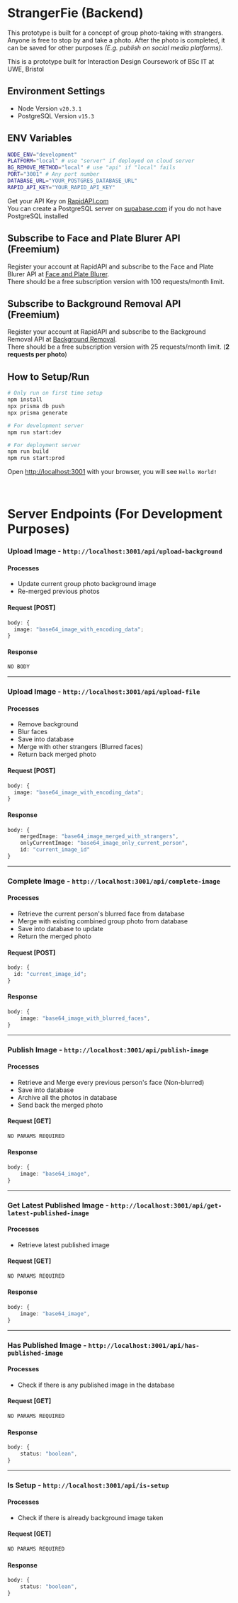 # StrangerFie (Backend)

This prototype is built for a concept of group photo-taking with strangers. Anyone is free to stop by and take a photo. After the photo is completed, it can be saved for other purposes _(E.g. publish on social media platforms)._

This is a prototype built for Interaction Design Coursework of BSc IT at UWE, Bristol

## Environment Settings

- Node Version `v20.3.1`
- PostgreSQL Version `v15.3`

## ENV Variables

```bash
NODE_ENV="development"
PLATFORM="local" # use "server" if deployed on cloud server
BG_REMOVE_METHOD="local" # use "api" if "local" fails
PORT="3001" # Any port number
DATABASE_URL="YOUR_POSTGRES_DATABASE_URL"
RAPID_API_KEY="YOUR_RAPID_API_KEY"
```

Get your API Key on [RapidAPI.com](https://rapidapi.com/hub)
<br/>
You can create a PostgreSQL server on [supabase.com](https://supabase.com/) if you do not have PostgreSQL installed

## Subscribe to Face and Plate Blurer API (Freemium)

Register your account at RapidAPI and subscribe to the Face and Plate Blurer API at [Face and Plate Blurer](https://rapidapi.com/firdavscoder1/api/face-and-plate-blurer).
<br/>
There should be a free subscription version with 100 requests/month limit.

## Subscribe to Background Removal API (Freemium)

Register your account at RapidAPI and subscribe to the Background Removal API at [Background Removal](https://rapidapi.com/api4ai-api4ai-default/api/background-removal4).
<br/>
There should be a free subscription version with 25 requests/month limit. (**2 requests per photo**)

## How to Setup/Run

```bash
# Only run on first time setup
npm install
npx prisma db push
npx prisma generate

# For development server
npm run start:dev

# For deployment server
npm run build
npm run start:prod
```

Open [http://localhost:3001](http://localhost:3001) with your browser, you will see `Hello World!`

<br/>

# Server Endpoints (For Development Purposes)

### Upload Image - `http://localhost:3001/api/upload-background`

#### Processes

- Update current group photo background image
- Re-merged previous photos

#### Request [POST]

```ts
body: {
  image: "base64_image_with_encoding_data";
}
```

#### Response

```ts
NO BODY
```

<hr/>

### Upload Image - `http://localhost:3001/api/upload-file`

#### Processes

- Remove background
- Blur faces
- Save into database
- Merge with other strangers (Blurred faces)
- Return back merged photo

#### Request [POST]

```ts
body: {
  image: "base64_image_with_encoding_data";
}
```

#### Response

```ts
body: {
	mergedImage: "base64_image_merged_with_strangers",
	onlyCurrentImage: "base64_image_only_current_person",
	id: "current_image_id"
}
```

<hr/>

### Complete Image - `http://localhost:3001/api/complete-image`

#### Processes

- Retrieve the current person's blurred face from database
- Merge with existing combined group photo from database
- Save into database to update
- Return the merged photo

#### Request [POST]

```ts
body: {
  id: "current_image_id";
}
```

#### Response

```ts
body: {
	image: "base64_image_with_blurred_faces",
}
```

<hr/>

### Publish Image - `http://localhost:3001/api/publish-image`

#### Processes

- Retrieve and Merge every previous person's face (Non-blurred)
- Save into database
- Archive all the photos in database
- Send back the merged photo

#### Request [GET]

```ts
NO PARAMS REQUIRED
```

#### Response

```ts
body: {
	image: "base64_image",
}
```

<hr/>

### Get Latest Published Image - `http://localhost:3001/api/get-latest-published-image`

#### Processes

- Retrieve latest published image

#### Request [GET]

```ts
NO PARAMS REQUIRED
```

#### Response

```ts
body: {
	image: "base64_image",
}
```

<hr/>

### Has Published Image - `http://localhost:3001/api/has-published-image`

#### Processes

- Check if there is any published image in the database

#### Request [GET]

```ts
NO PARAMS REQUIRED
```

#### Response

```ts
body: {
	status: "boolean",
}
```

<hr/>

### Is Setup - `http://localhost:3001/api/is-setup`

#### Processes

- Check if there is already background image taken

#### Request [GET]

```ts
NO PARAMS REQUIRED
```

#### Response

```ts
body: {
	status: "boolean",
}
```
